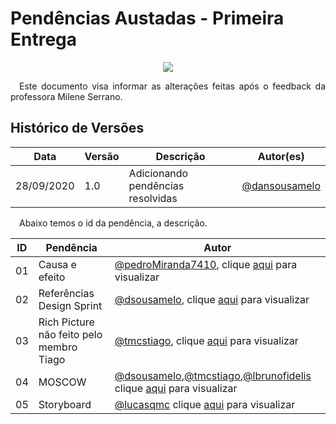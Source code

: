 # Pendências Austadas - Primeira Entrega

<div style="display: flex; justify-content: center; align-items:center;">
    <img src="https://unbarqdsw.github.io/2020.1_G11_SYA/assets/diagramas/sad.png">
</div>

<p align="justify">&emsp;Este documento visa informar as alterações feitas após o feedback da professora Milene Serrano.</p>

## **Histórico de Versões**
Data | Versão | Descrição | Autor(es) 
---- | ----------- | ------ | ---------
28/09/2020 | 1.0 | Adicionando pendências resolvidas | [@dansousamelo](http://github.com/dansousamelo)|

<p align="justify">&emsp;Abaixo temos o id da pendência, a descrição.</p>

ID | Pendência | Autor
---- | ----------- | ------ |
01 | Causa e efeito |[@pedroMiranda7410](http://github.com/pedroMiranda7410), clique [aqui](https://unbarqdsw.github.io/2020.1_G11_SYA/#/causa_efeito/causa_efeito) para visualizar|
02 | Referências Design Sprint |[@dsousamelo](http://github.com/dsousamelo), clique [aqui](https://unbarqdsw.github.io/2020.1_G11_SYA/#/definicao_projeto/definicao_projeto) para visualizar|
03 | Rich Picture não feito pelo membro Tiago |[@tmcstiago](http://github.com/tmcstiago), clique [aqui](https://unbarqdsw.github.io/2020.1_G11_SYA/#/rich_picture/richpicture) para visualizar|
04 | MOSCOW |[@dsousamelo](http://github.com/dsousamelo),[@tmcstiago](http://github.com/tmcstiago),[@lbrunofidelis](http://github.com/lbrunofidelis) clique [aqui](https://unbarqdsw.github.io/2020.1_G11_SYA/#/Backlog/priorizacao) para visualizar|
05 | Storyboard |[@lucasqmc](http://github.com/lucasqmc) clique [aqui](https://unbarqdsw.github.io/2020.1_G11_SYA/#/storyboard/storyboard) para visualizar|